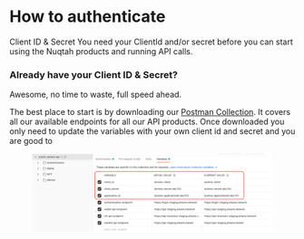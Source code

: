 # How to authenticate

Client ID & Secret You need your ClientId and/or secret before you can start using the Nuqtah products and running API calls.

### Already have your Client ID & Secret?

Awesome, no time to waste, full speed ahead.&#x20;

The best place to start is by downloading our [Postman Collection](https://documenter.getpostman.com/view/11995086/TzXwEdfX). It covers all our available endpoints for all our API products. Once downloaded you only need to update the variables with your own client id and secret and you are good to

<figure><img src="../.gitbook/assets/image.png" alt=""><figcaption></figcaption></figure>







###
